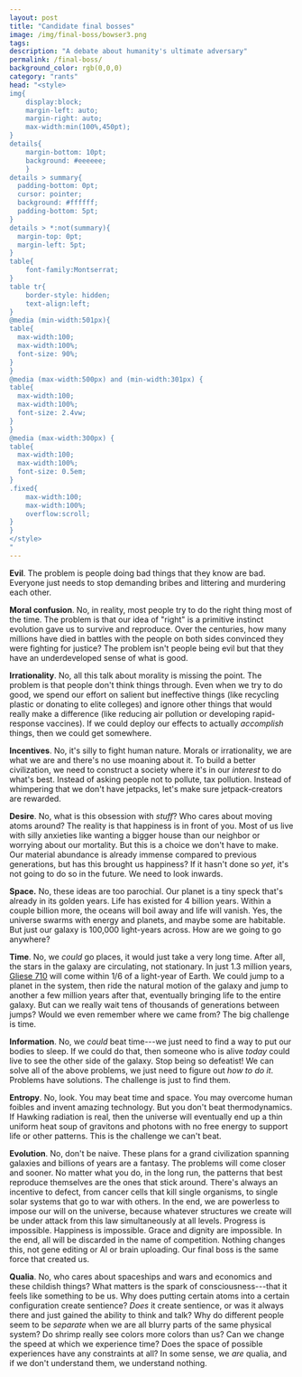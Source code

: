 ```yaml
---
layout: post
title: "Candidate final bosses"
image: /img/final-boss/bowser3.png
tags: 
description: "A debate about humanity's ultimate adversary"
permalink: /final-boss/
background_color: rgb(0,0,0)
category: "rants"
head: "<style>
img{
    display:block;
    margin-left: auto;
    margin-right: auto;
    max-width:min(100%,450pt);
}
details{
    margin-bottom: 10pt;
    background: #eeeeee;
    }
details > summary{
  padding-bottom: 0pt;
  cursor: pointer;
  background: #ffffff;
  padding-bottom: 5pt;
}
details > *:not(summary){
  margin-top: 0pt;
  margin-left: 5pt;
}
table{
    font-family:Montserrat;
}
table tr{
    border-style: hidden;
    text-align:left;
}
@media (min-width:501px){
table{
  max-width:100;
  max-width:100%;
  font-size: 90%;
}
}
@media (max-width:500px) and (min-width:301px) {
table{
  max-width:100;
  max-width:100%;
  font-size: 2.4vw;
}
}
@media (max-width:300px) {
table{
  max-width:100;
  max-width:100%;
  font-size: 0.5em;
}
.fixed{
    max-width:100;
    max-width:100%;
    overflow:scroll;
}
}
</style>
"
---
```



**Evil**. The problem is people doing bad things that they know are bad. Everyone just needs to stop demanding bribes and littering and murdering each other.

**Moral confusion**. No, in reality, most people try to do the right thing most of the time. The problem is that our idea of "right" is a primitive instinct evolution gave us to survive and reproduce. Over the centuries, how many millions have died in battles with the people on both sides convinced they were fighting for justice? The problem isn't people being evil but that they have an underdeveloped sense of what is good.

**Irrationality**. No, all this talk about morality is missing the point. The problem is that people don't think things through. Even when we try to do good, we spend our effort on salient but ineffective things (like recycling plastic or donating to elite colleges) and ignore other things that would really make a difference (like reducing air pollution or developing rapid-response vaccines). If we could deploy our effects to actually *accomplish* things, then we could get somewhere.

**Incentives**. No, it's silly to fight human nature. Morals or irrationality, we are what we are and there's no use moaning about it. To build a better civilization, we need to construct a society where it's in our *interest* to do what's best. Instead of asking people not to pollute, tax pollution. Instead of whimpering that we don't have jetpacks, let's make sure jetpack-creators are rewarded.

**Desire**. No, what is this obsession with *stuff*? Who cares about moving atoms around? The reality is that happiness is in front of you. Most of us live with silly anxieties like wanting a bigger house than our neighbor or worrying about our mortality. But this is a choice we don't have to make. Our material abundance is already immense compared to previous generations, but has this brought us happiness? If it hasn't done so *yet*, it's not going to do so in the future. We need to look inwards.

**Space.** No, these ideas are too parochial. Our planet is a tiny speck that's already in its golden years. Life has existed for 4 billion years. Within a couple billion more, the oceans will boil away and life will vanish. Yes, the universe swarms with energy and planets, and maybe some are habitable. But just our galaxy is 100,000 light-years across. How are we going to go anywhere?

**Time**. No, we *could* go places, it would just take a very long time. After all, the stars in the galaxy are circulating, not stationary. In just 1.3 million years, [Gliese 710](https://en.wikipedia.org/wiki/Gliese_710) will come within 1/6 of a light-year of Earth. We could jump to a planet in the system, then ride the natural motion of the galaxy and jump to another a few million years after that, eventually bringing life to the entire galaxy. But can we really wait tens of thousands of generations between jumps? Would we even remember where we came from? The big challenge is time.

**Information**. No, we *could* beat time---we just need to find a way to put our bodies to sleep. If we could do that, then someone who is alive *today* could live to see the other side of the galaxy. Stop being so defeatist! We can solve all of the above problems, we just need to figure out *how to do it*. Problems have solutions. The challenge is just to find them.

**Entropy**. No, look. You may beat time and space. You may overcome human foibles and invent amazing technology. But you don't beat thermodynamics. If Hawking radiation is real, then the universe will eventually end up a thin uniform heat soup of gravitons and photons with no free energy to support life or other patterns. This is the challenge we can't beat.

**Evolution**. No, don't be naive. These plans for a grand civilization spanning galaxies and billions of years are a fantasy. The problems will come closer and sooner. No matter what you do, in the long run, the patterns that best reproduce themselves are the ones that stick around. There's always an incentive to defect, from cancer cells that kill single organisms, to single solar systems that go to war with others. In the end, we are powerless to impose our will on the universe, because whatever structures we create will be under attack from this law simultaneously at all levels. Progress is impossible. Happiness is impossible. Grace and dignity are impossible. In the end, all will be discarded in the name of competition. Nothing changes this, not gene editing or AI or brain uploading. Our final boss is the same force that created us.

**Qualia**. No, who cares about spaceships and wars and economics and these childish things? What matters is the spark of consciousness---that it feels like something to be us. Why does putting certain atoms into a certain configuration create sentience? *Does* it create sentience, or was it always there and just gained the ability to think and talk? Why do different people seem to be *separate* when we are all blurry parts of the same physical system? Do shrimp really see colors more colors than us? Can we change the speed at which we experience time? Does the space of possible experiences have any constraints at all? In some sense, we *are* qualia, and if we don't understand them, we understand nothing.